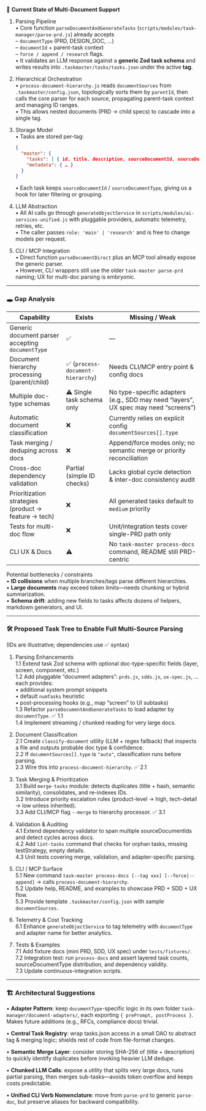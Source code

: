 🚩 **Current State of Multi-Document Support**

1.  Parsing Pipeline  
    • Core function `parseDocumentAndGenerateTasks` (```scripts/modules/task-manager/parse-prd.js```) already accepts  
      – `documentType` (PRD, DESIGN_DOC, …)  
      – `documentId` + parent-task context  
      – `force / append / research` flags.  
    • It validates an LLM response against a **generic Zod task schema** and writes results into `.taskmaster/tasks/tasks.json` under the active **tag**.

2.  Hierarchical Orchestration  
    • `process-document-hierarchy.js` reads `documentSources` from `.taskmaster/config.json`, topologically sorts them by `parentId`, then calls the core parser for each source, propagating parent-task context and managing ID ranges.  
    • This allows nested documents (PRD → child specs) to cascade into a single tag.

3.  Storage Model  
    • Tasks are stored per-tag:  
      ```json
      {
        "master": {
          "tasks": [ { id, title, description, sourceDocumentId, sourceDocumentType, … }, … ],
          "metadata": { … }
        }
      }
      ```  
    • Each task keeps `sourceDocumentId` / `sourceDocumentType`, giving us a hook for later filtering or grouping.

4.  LLM Abstraction  
    • All AI calls go through `generateObjectService` in ```scripts/modules/ai-services-unified.js``` with pluggable providers, automatic telemetry, retries, etc.  
    • The caller passes `role: 'main' | 'research'` and is free to change models per request.

5.  CLI / MCP Integration  
    • Direct function `parseDocumentDirect` plus an MCP tool already expose the generic parser.  
    • However, CLI wrappers still use the older `task-master parse-prd` naming; UX for multi-doc parsing is embryonic.

---

### 🕳️ Gap Analysis

| Capability | Exists | Missing / Weak |
|------------|--------|----------------|
| Generic document parser accepting `documentType` | ✅ | — |
| Document hierarchy processing (parent/child) | ✅ (`process-document-hierarchy`) | Needs CLI/MCP entry point & config docs |
| Multiple doc-type schemas | ⚠️ Single task schema only | No type-specific adapters (e.g., SDD may need “layers”, UX spec may need “screens”) |
| Automatic document classification | ❌ | Currently relies on explicit config `documentSources[].type` |
| Task merging / deduping across docs | ❌ | Append/force modes only; no semantic merge or priority reconciliation |
| Cross-doc dependency validation | Partial (simple ID checks) | Lacks global cycle detection & inter-doc consistency audit |
| Prioritization strategies (product → feature → tech) | ❌ | All generated tasks default to `medium` priority |
| Tests for multi-doc flow | ❌ | Unit/integration tests cover single-PRD path only |
| CLI UX & Docs | ⚠️ | No `task-master process-docs` command, README still PRD-centric |

Potential bottlenecks / constraints  
• **ID collisions** when multiple branches/tags parse different hierarchies.  
• **Large documents** may exceed token limits—needs chunking or hybrid summarization.  
• **Schema drift**: adding new fields to tasks affects dozens of helpers, markdown generators, and UI.

---

### 🛠️ Proposed Task Tree to Enable Full Multi-Source Parsing

(IDs are illustrative; dependencies use ✅ syntax)

1.  Parsing Enhancements  
    1.1 Extend task Zod schema with optional doc-type-specific fields (layer, screen, component, etc.)  
    1.2 Add pluggable “document adapters”: `prds.js`, `sdds.js`, `ux-spec.js`, … each provides:  
        • additional system prompt snippets  
        • default `numTasks` heuristic  
        • post-processing hooks (e.g., map “screen” to UI subtasks)  
    1.3 Refactor `parseDocumentAndGenerateTasks` to load adapter by `documentType`. ✅ 1.1  
    1.4 Implement streaming / chunked reading for very large docs.

2.  Document Classification  
    2.1 Create `classify-document` utility (LLM + regex fallback) that inspects a file and outputs probable doc type & confidence.  
    2.2 If `documentSources[].type` is `"auto"`, classification runs before parsing.  
    2.3 Wire this into `process-document-hierarchy`. ✅ 2.1

3.  Task Merging & Prioritization  
    3.1 Build `merge-tasks` module: detects duplicates (title + hash, semantic similarity), consolidates, and re-indexes IDs.  
    3.2 Introduce priority escalation rules (product-level → high, tech-detail → low unless inherited).  
    3.3 Add CLI/MCP flag `--merge` to hierarchy processor. ✅ 3.1

4.  Validation & Auditing  
    4.1 Extend dependency validator to span multiple sourceDocumentIds and detect cycles across docs.  
    4.2 Add `lint-tasks` command that checks for orphan tasks, missing testStrategy, empty details.  
    4.3 Unit tests covering merge, validation, and adapter-specific parsing.

5.  CLI / MCP Surface  
    5.1 New command `task-master process-docs [--tag xxx] [--force|--append]` → calls `process-document-hierarchy`.  
    5.2 Update help, README, and examples to showcase PRD + SDD + UX flow.  
    5.3 Provide template `.taskmaster/config.json` with sample `documentSources`.

6.  Telemetry & Cost Tracking  
    6.1 Enhance `generateObjectService` to tag telemetry with `documentType` and adapter name for better analytics.

7.  Tests & Examples  
    7.1 Add fixture docs (mini PRD, SDD, UX spec) under `tests/fixtures/`.  
    7.2 Integration test: run `process-docs` and assert layered task counts, sourceDocumentType distribution, and dependency validity.  
    7.3 Update continuous-integration scripts.

---

### 🏗️ Architectural Suggestions

• **Adapter Pattern**: keep `documentType`-specific logic in its own folder `task-manager/document-adapters/`, each exporting `{ prePrompt, postProcess }`. Makes future additions (e.g., RFCs, compliance docs) trivial.

• **Central Task Registry**: wrap tasks.json access in a small DAO to abstract tag & merging logic; shields rest of code from file-format changes.

• **Semantic Merge Layer**: consider storing SHA-256 of (title + description) to quickly identify duplicates before invoking heavier LLM dedupe.

• **Chunked LLM Calls**: expose a utility that splits very large docs, runs partial parsing, then merges sub-tasks—avoids token overflow and keeps costs predictable.

• **Unified CLI Verb Nomenclature**: move from `parse-prd` to generic `parse-doc`, but preserve aliases for backward compatibility.